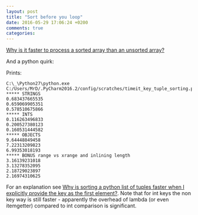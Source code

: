 ```yaml
---
layout: post
title: "Sort before you loop"
date: 2016-05-29 17:06:24 +0200
comments: true
categories:
---
```


[Why is it faster to process a sorted array than an unsorted array?][1]

And a python quirk:

<script src="https://gist.github.com/Utumno/f3d25e0fe4bd0f43ceb9178a60181a53.js"></script>

Prints:

	C:\_\Python27\python.exe C:/Users/MrD/.PyCharm2016.2/config/scratches/timeit_key_tuple_sorting.py
	***** STRINGS
	0.683437665535
	0.659069905351
	0.578510675866
	***** INTS
	0.116263496833
	0.200527380123
	0.160531444582
	***** OBJECTS
	9.64448849458
	7.22313209823
	6.99353018193
	***** BONUS range vs xrange and inlining length
	3.16139231018
	3.13278352095
	2.18729023897
	2.16974310625


For an explanation see
[Why is sorting a python list of tuples faster when I explicitly
provide the key as the first element?][2]. Note that for int keys the non
key way is still faster - apparently the overhead of lambda (or even
itemgetter) compared to int comparison is significant.


  [1]: http://stackoverflow.com/q/11227809/281545
  [2]: http://stackoverflow.com/q/34455594/281545
